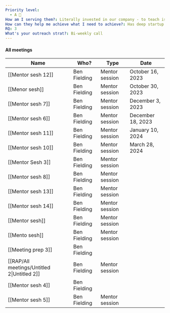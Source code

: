 ```yaml
---
Priority level:
  - A 🥰
How am I serving them?: Literally invested in our company - to teach is to learn twice - appreciates my deep questions - I give him a good time
How can they help me achieve what I need to achieve?: Has deep startup experience - is a brilliantly smart guy - I just love the guy he’s not only a mentor he’s a role model
RQ: 3
What's your outreach strat?: Bi-weekly call
---
```

#### All meetings

|Name|Who?|Type|Date|
|---|---|---|---|
|[[Mentor sesh 12]]|Ben Fielding|Mentor session|October 16, 2023|
|[[Menor sesh]]|Ben Fielding|Mentor session|October 30, 2023|
|[[Mentor sesh 7]]|Ben Fielding|Mentor session|December 3, 2023|
|[[Mentor sesh 6]]|Ben Fielding|Mentor session|December 18, 2023|
|[[Mentor sesh 11]]|Ben Fielding|Mentor session|January 10, 2024|
|[[Mentor sesh 10]]|Ben Fielding|Mentor session|March 28, 2024|
|[[Mentor Sesh 3]]|Ben Fielding|Mentor session||
|[[Mentor sesh 8]]|Ben Fielding|Mentor session||
|[[Mentor sesh 13]]|Ben Fielding|Mentor session||
|[[Mentor sesh 14]]|Ben Fielding|Mentor session||
|[[Mentor sesh]]|Ben Fielding|Mentor session||
|[[Mento sesh]]|Ben Fielding|Mentor session||
|[[Meeting prep 3]]|Ben Fielding|||
|[[RAP/All meetings/Untitled 2\|Untitled 2]]|Ben Fielding|Mentor session||
|[[Mentor sesh 4]]|Ben Fielding|||
|[[Mentor sesh 5]]|Ben Fielding|Mentor session||